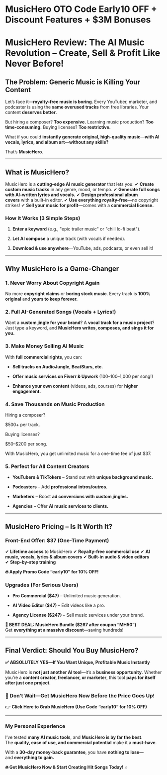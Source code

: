 # MusicHero OTO Code Early10 OFF + Discount Features + $3M Bonuses
<h1><strong>MusicHero Review: The AI Music Revolution – Create, Sell &amp; Profit Like Never Before!</strong></h1>
<h2><strong>The Problem: Generic Music is Killing Your Content</strong></h2>
<p class="ds-markdown-paragraph">Let’s face it—<strong>royalty-free music is boring</strong>. Every YouTuber, marketer, and podcaster is using the <strong>same overused tracks</strong> from free libraries. Your content <strong>deserves better</strong>.</p>
<p class="ds-markdown-paragraph">But hiring a composer? <strong>Too expensive.</strong> Learning music production? <strong>Too time-consuming.</strong> Buying licenses? <strong>Too restrictive.</strong></p>
<p class="ds-markdown-paragraph">What if you could <strong>instantly generate original, high-quality music</strong>—<strong>with AI vocals, lyrics, and album art</strong>—<strong>without any skills?</strong></p>
<p class="ds-markdown-paragraph">That’s <strong>MusicHero</strong>.</p>


<hr />

<h2><strong>What is MusicHero?</strong></h2>
<p class="ds-markdown-paragraph">MusicHero is a <strong>cutting-edge AI music generator</strong> that lets you:
✔ <strong>Create custom music tracks</strong> in any genre, mood, or tempo.
✔ <strong>Generate full songs with AI-written lyrics and vocals.</strong>
✔ <strong>Design professional album covers</strong> with a built-in editor.
✔ <strong>Use everything royalty-free</strong>—no copyright strikes!
✔ <strong>Sell your music for profit</strong>—comes with a <strong>commercial license.</strong></p>

<h3><strong>How It Works (3 Simple Steps)</strong></h3>
<ol start="1">
 	<li>
<p class="ds-markdown-paragraph"><strong>Enter a keyword</strong> (e.g., "epic trailer music" or "chill lo-fi beat").</p>
</li>
 	<li>
<p class="ds-markdown-paragraph"><strong>Let AI compose</strong> a unique track (with vocals if needed).</p>
</li>
 	<li>
<p class="ds-markdown-paragraph"><strong>Download &amp; use anywhere</strong>—YouTube, ads, podcasts, or even sell it!</p>
</li>
</ol>

<hr />

<h2><strong>Why MusicHero is a Game-Changer</strong></h2>
<h3><strong>1. Never Worry About Copyright Again</strong></h3>
<p class="ds-markdown-paragraph">No more <strong>copyright claims</strong> or <strong>boring stock music</strong>. Every track is <strong>100% original</strong> and <strong>yours to keep forever.</strong></p>

<h3><strong>2. Full AI-Generated Songs (Vocals + Lyrics!)</strong></h3>
<p class="ds-markdown-paragraph">Want a <strong>custom jingle for your brand</strong>? A <strong>vocal track for a music project</strong>? Just type a keyword, and <strong>MusicHero writes, composes, and sings it for you.</strong></p>

<h3><strong>3. Make Money Selling AI Music</strong></h3>
<p class="ds-markdown-paragraph">With <strong>full commercial rights</strong>, you can:</p>

<ul>
 	<li>
<p class="ds-markdown-paragraph"><strong>Sell tracks on AudioJungle, BeatStars, etc.</strong></p>
</li>
 	<li>
<p class="ds-markdown-paragraph"><strong>Offer music services on Fiverr &amp; Upwork</strong> (<span class="katex"><span class="katex-mathml">100–</span><span class="katex-html" aria-hidden="true"><span class="base"><span class="mord">100–</span></span></span></span>1,000 per song!)</p>
</li>
 	<li>
<p class="ds-markdown-paragraph"><strong>Enhance your own content</strong> (videos, ads, courses) for <strong>higher engagement.</strong></p>
</li>
</ul>
<h3><strong>4. Save Thousands on Music Production</strong></h3>
<p class="ds-markdown-paragraph">Hiring a composer?</p>
<p class="ds-markdown-paragraph">$500+ per track.</p>
<p class="ds-markdown-paragraph">Buying licenses?</p>
<p class="ds-markdown-paragraph">$50–$200 per song.</p>
<p class="ds-markdown-paragraph">With MusicHero, you get unlimited music for a one-time fee of just $37.</p>

<h3><strong>5. Perfect for All Content Creators</strong></h3>
<ul>
 	<li>
<p class="ds-markdown-paragraph"><strong>YouTubers &amp; TikTokers</strong> – Stand out with <strong>unique background music.</strong></p>
</li>
 	<li>
<p class="ds-markdown-paragraph"><strong>Podcasters</strong> – Add <strong>professional intros/outros.</strong></p>
</li>
 	<li>
<p class="ds-markdown-paragraph"><strong>Marketers</strong> – Boost <strong>ad conversions with custom jingles.</strong></p>
</li>
 	<li>
<p class="ds-markdown-paragraph"><strong>Agencies</strong> – Offer <strong>AI music services to clients.</strong></p>
</li>
</ul>

<hr />

<h2><strong>MusicHero Pricing – Is It Worth It?</strong></h2>
<h3><strong>Front-End Offer: $37 (One-Time Payment)</strong></h3>
<p class="ds-markdown-paragraph">✔ <strong>Lifetime access</strong> to MusicHero
✔ <strong>Royalty-free commercial use</strong>
✔ <strong>AI music, vocals, lyrics &amp; album covers</strong>
✔ <strong>Built-in audio &amp; video editors</strong>
✔ <strong>Step-by-step training</strong></p>
<p class="ds-markdown-paragraph"><strong>🔥 Apply Promo Code “early10” for 10% OFF!</strong></p>

<h3><strong>Upgrades (For Serious Users)</strong></h3>
<ul>
 	<li>
<p class="ds-markdown-paragraph"><strong>Pro Commercial ($47)</strong> – Unlimited music generation.</p>
</li>
 	<li>
<p class="ds-markdown-paragraph"><strong>AI Video Editor ($47)</strong> – Edit videos like a pro.</p>
</li>
 	<li>
<p class="ds-markdown-paragraph"><strong>Agency License ($247)</strong> – Sell music services under your brand.</p>
</li>
</ul>
<p class="ds-markdown-paragraph"><strong>💎 BEST DEAL: MusicHero Bundle ($267 after coupon “MH50”)</strong>
Get <strong>everything at a massive discount</strong>—saving hundreds!</p>


<hr />

<h2><strong>Final Verdict: Should You Buy MusicHero?</strong></h2>
<p class="ds-markdown-paragraph"><strong>✅ ABSOLUTELY YES—If You Want Unique, Profitable Music Instantly</strong></p>
<p class="ds-markdown-paragraph">MusicHero is <strong>not just another AI tool</strong>—it’s a <strong>business opportunity</strong>. Whether you’re a <strong>content creator, freelancer, or marketer</strong>, this tool <strong>pays for itself after just one project.</strong></p>

<h3><strong>🚀 Don’t Wait—Get MusicHero Now Before the Price Goes Up!</strong></h3>
<p class="ds-markdown-paragraph">👉 <strong>Click Here to Grab MusicHero (Use Code “early10” for 10% OFF)</strong></p>


<hr />

<h3><strong>My Personal Experience</strong></h3>
<p class="ds-markdown-paragraph">I’ve tested <strong>many AI music tools</strong>, and <strong>MusicHero is by far the best</strong>. The <strong>quality, ease of use, and commercial potential</strong> make it a <strong>must-have</strong>.</p>
<p class="ds-markdown-paragraph">With a <strong>30-day money-back guarantee</strong>, you have <strong>nothing to lose</strong>—and <strong>everything to gain.</strong></p>
<p class="ds-markdown-paragraph"><strong>🔥 Get MusicHero Now &amp; Start Creating Hit Songs Today!</strong> 🎶</p>

